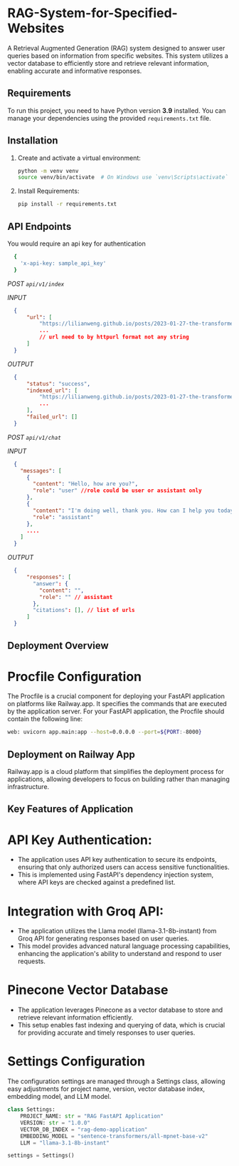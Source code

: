 # RAG-System-for-Specified-Websites

A Retrieval Augmented Generation (RAG) system designed to answer user queries based on information from specific websites. This system utilizes a vector database to efficiently store and retrieve relevant information, enabling accurate and informative responses.

## Requirements

To run this project, you need to have Python version **3.9** installed. You can manage your dependencies using the provided `requirements.txt` file.

## Installation

1. Create and activate a virtual environment:

   ```bash
   python -m venv venv
   source venv/bin/activate  # On Windows use `venv\Scripts\activate`
   ```

2. Install Requirements:
   ```bash
   pip install -r requirements.txt
   ```

## API Endpoints

You would require an api key for authentication

```bash
  {
    'x-api-key: sample_api_key'
  }
```

*POST `api/v1/index`*

*INPUT*
```json
  {
      "url": [
          "https://lilianweng.github.io/posts/2023-01-27-the-transformer-family-v2/",
          ...
          // url need to by httpurl format not any string
      ]
  }
```

*OUTPUT*
```json
  {
      "status": "success",
      "indexed_url": [
          "https://lilianweng.github.io/posts/2023-01-27-the-transformer-family-v2".
          ... 
      ],
      "failed_url": []
  }
```

*POST `api/v1/chat`*

*INPUT* 
```json
  {
    "messages": [
      {
        "content": "Hello, how are you?",
        "role": "user" //role could be user or assistant only
      },
      {
        "content": "I'm doing well, thank you. How can I help you today?",
        "role": "assistant"
      },
      ....
    ]
  }
```

*OUTPUT*

```json
  {
      "responses": [
        "answer": {
          "content": "",
          "role": "" // assistant
        },
        "citations": [], // list of urls
      ]
  }
```

## Deployment Overview

# Procfile Configuration
The Procfile is a crucial component for deploying your FastAPI application on platforms like Railway.app. It specifies the commands that are executed by the application server. For your FastAPI application, the Procfile should contain the following line:

```bash
web: uvicorn app.main:app --host=0.0.0.0 --port=${PORT:-8000}
```

## Deployment on Railway App
Railway.app is a cloud platform that simplifies the deployment process for applications, allowing developers to focus on building rather than managing infrastructure. 

## Key Features of  Application

# API Key Authentication:
* The application uses API key authentication to secure its endpoints, ensuring that only authorized users can access sensitive functionalities.
* This is implemented using FastAPI's dependency injection system, where API keys are checked against a predefined list.
  
# Integration with Groq API:
* The application utilizes the Llama model (llama-3.1-8b-instant) from Groq API for generating responses based on user queries.
* This model provides advanced natural language processing capabilities, enhancing the application's ability to understand and respond to user requests.

# Pinecone Vector Database
* The application leverages Pinecone as a vector database to store and retrieve relevant information efficiently.
* This setup enables fast indexing and querying of data, which is crucial for providing accurate and timely responses to user queries.

# Settings Configuration
The configuration settings are managed through a Settings class, allowing easy adjustments for project name, version, vector database index, embedding model, and LLM model.

```python
class Settings:
    PROJECT_NAME: str = "RAG FastAPI Application"
    VERSION: str = "1.0.0"
    VECTOR_DB_INDEX = "rag-demo-application"
    EMBEDDING_MODEL = "sentence-transformers/all-mpnet-base-v2"
    LLM = "llama-3.1-8b-instant"

settings = Settings()
```

